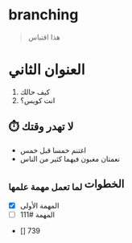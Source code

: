 # branching

> هذا اقتباس
# العنوان الثاني
1. كيف حالك
2. انت كويس؟
## ⏱️ لا تهدر وقتك
* اغتنم خمسا قبل خمس
* نعمتان مغبون فيهما كثير من الناس
## الخطوات<sub> لما تعمل مهمة علمها </sub>
- [x] المهمة الأولى
- [ ] المهمة #111
- [] 739

